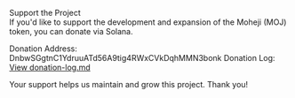 Support the Project  
If you'd like to support the development and expansion of the Moheji (MOJ) token, you can donate via Solana.

Donation Address: DnbwSGgtnC1YdruuATd56A9tig4RWxCVkDqhMMN3bonk
Donation Log: [View donation-log.md](./donation-log.md)

Your support helps us maintain and grow this project. Thank you!
